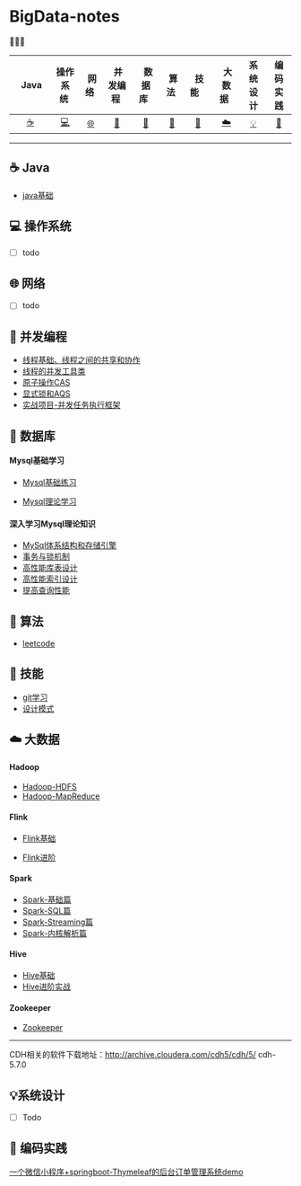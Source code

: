 # BigData-notes

🧱:construction_worker_man:

| &nbsp;&nbsp;&nbsp;Java&nbsp;&nbsp; |          操作系统&nbsp;          |                   &nbsp;网络&nbsp;                   |                     &nbsp;并发编程&nbsp;                     |    &nbsp;&nbsp;数据库&nbsp;&nbsp;    |     &nbsp;算法&nbsp;     | &nbsp;技能&nbsp;&nbsp;&nbsp; | &nbsp;大数据&nbsp;&nbsp; |         系统设计         |               编码实践               |
| :--------------------------------: | :------------------------------: | :--------------------------------------------------: | :----------------------------------------------------------: | :----------------------------------: | :----------------------: | :--------------------------: | :----------------------: | :----------------------: | :----------------------------------: |
|      [:coffee:](#coffee-java)      | [:computer:](#computer-操作系统) | [:globe_with_meridians:](#globe_with_meridians-网络) | [:twisted_rightwards_arrows:](#twisted_rightwards_arrows-并发编程) | [:floppy_disk:](#floppy_disk-数据库) | [:pencil:](#pencil-算法) |   [:wrench:](#wrench-技能)   | [:cloud:](#cloud-大数据) | [:bulb:](#bulb-系统设计) | [:watermelon:](#watermelon-编码实践) |



---

## :coffee: Java

- [java基础](./docs/JAVA基础/JAVA基础.md)

## :computer: 操作系统

- [ ] todo

## :globe_with_meridians: 网络

- [ ] todo

## :twisted_rightwards_arrows: 并发编程

- [线程基础、线程之间的共享和协作](./docs/并发编程/线程基础、线程之间的共享和协作.md)
- [线程的并发工具类](./docs/并发编程/线程的并发工具类.md)
- [原子操作CAS](./docs/并发编程/原子操作CAS.md)
- [显式锁和AQS](./docs/并发编程/显式锁和AQS.md)
- [实战项目-并发任务执行框架](./docs/并发编程/实战项目-并发任务执行框架.md)



## :floppy_disk: 数据库

#### Mysql基础学习

- [Mysql基础练习](./docs/数据库/Mysql基础练习.md)

- [Mysql理论学习](./docs/数据库/Mysql理论学习.md)

#### 深入学习Mysql理论知识

- [MySql体系结构和存储引擎](./docs/数据库/深入学习Mysql理论知识/MySql体系结构和存储引擎.md)
- [事务与锁机制](./docs/数据库/深入学习Mysql理论知识/事务与锁机制.md)
- [高性能库表设计](./docs/数据库/深入学习Mysql理论知识/高性能库表设计.md)
- [高性能索引设计](./docs/数据库/深入学习Mysql理论知识/高性能索引设计.md)
- [提高查询性能](./docs/数据库/深入学习Mysql理论知识/提高查询性能.md)



## :pencil: 算法

- [leetcode](./docs/算法/leetcode目录.md)

## :wrench: 技能

- [git学习](./docs/基本技能/git学习.md)
- [设计模式](./docs/设计模式/设计模式--目录.md)

## :cloud: 大数据

#### Hadoop

- [Hadoop-HDFS](./docs/hadoop/Hadoop-HDFS.md)
- [Hadoop-MapReduce](./docs/hadoop/Hadoop-MapReduce.md)



#### Flink

- [Flink基础](./docs/flink/Flink基础.md)

- [Flink进阶](./docs/flink/Flink进阶.md)  



#### Spark

- [Spark-基础篇](./docs/spark/Spark-基础篇.md)
- [Spark-SQL篇](./docs/spark/Spark-SQL篇.md)
- [Spark-Streaming篇](./docs/spark/Spark-Streaming篇.md)
- [Spark-内核解析篇](./docs/spark/Spark-内核解析篇.md)



#### Hive

- [Hive基础](./docs/hive/Hive基础.md)
- [Hive进阶实战](./docs/hive/Hive进阶实战.md)



#### Zookeeper

- [Zookeeper](./docs/zk/Zookeeper.md)



---

CDH相关的软件下载地址：http://archive.cloudera.com/cdh5/cdh/5/ cdh-5.7.0



## :bulb: ​系统设计

- [ ] Todo



## :watermelon: 编码实践

[一个微信小程序+springboot-Thymeleaf的后台订单管理系统demo](https://github.com/wangfulin7/springboot-Thymeleaf-Management-system)

